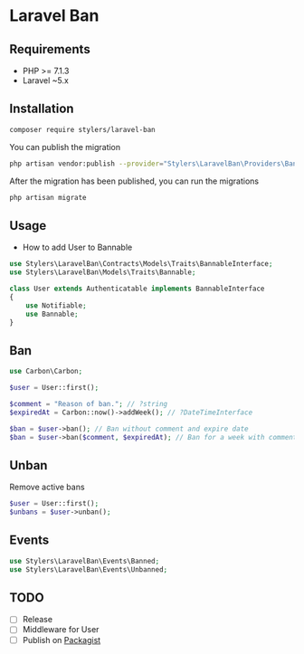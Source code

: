 # Laravel Ban

## Requirements
- PHP >= 7.1.3
- Laravel ~5.x

## Installation
```bash
composer require stylers/laravel-ban
```

You can publish the migration
```bash
php artisan vendor:publish --provider="Stylers\LaravelBan\Providers\BanServiceProvider" --tag="migrations"
```

After the migration has been published, you can run the migrations
```bash
php artisan migrate
```

## Usage
* How to add User to Bannable
```php
use Stylers\LaravelBan\Contracts\Models\Traits\BannableInterface;
use Stylers\LaravelBan\Models\Traits\Bannable;

class User extends Authenticatable implements BannableInterface
{
    use Notifiable;
    use Bannable;
}
```

## Ban
```php
use Carbon\Carbon;

$user = User::first();

$comment = "Reason of ban."; // ?string
$expiredAt = Carbon::now()->addWeek(); // ?DateTimeInterface

$ban = $user->ban(); // Ban without comment and expire date
$ban = $user->ban($comment, $expiredAt); // Ban for a week with comment
```

## Unban
Remove active bans
```php
$user = User::first();
$unbans = $user->unban();
```

## Events
```php
use Stylers\LaravelBan\Events\Banned;
use Stylers\LaravelBan\Events\Unbanned;
```

## TODO
- [ ] Release
- [ ] Middleware for User
- [ ] Publish on [Packagist](https://packagist.org/)
